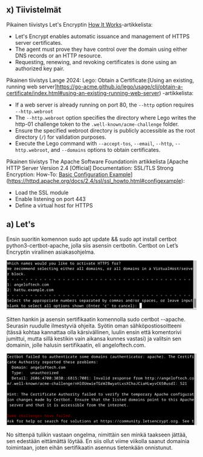## x) Tiivistelmät

Pikainen tiivistys Let's Encryptin [How It Works](https://letsencrypt.org/how-it-works/)-artikkelista:
- Let's Encrypt enables automatic issuance and management of HTTPS server certificates.
- The agent must prove they have control over the domain using either DNS records or an HTTP resource.
- Requesting, renewing, and revoking certificates is done using an authorized key pair.


Pikainen tiivistys Lange 2024: Lego: Obtain a Certificate:[Using an existing, running web server]https://go-acme.github.io/lego/usage/cli/obtain-a-certificate/index.html#using-an-existing-running-web-server) -artikkelista:
- If a web server is already running on port 80, the `--http` option requires `--http.webroot`
- The `--http.webroot` option specifies the directory where Lego writes the http-01 challenge token to the `.well-known/acme-challenge` folder.
- Ensure the specified webroot directory is publicly accessible as the root directory (`/`) for validation purposes.
- Execute the Lego command with `--accept-tos`, `--email`, `--http`, `--http.webroot`, and `--domains` options to obtain certificates.

Pikainen tiivistys The Apache Software Foundationin artikkelista [Apache HTTP Server Version 2.4 [Official] Documentation: SSL/TLS Strong Encryption: How-To: [Basic Configuration Example](https://httpd.apache.org/docs/2.4/ssl/ssl_howto.html#configexample)](https://httpd.apache.org/docs/2.4/ssl/ssl_howto.html#configexample):
- Load the SSL module
- Enable listening on port 443
- Define a virtual host for HTTPS

## a) Let's

Ensin suoritin komennon sudo apt update && sudo apt install certbot python3-certbot-apache, jolla siis asensin certbotin. Certbot on Let’s Encryptin virallinen asiakasohjelma. 

![Add file: Upload](Sala1.png)

Sitten hankin ja asensin sertifikaatin komennolla sudo certbot --apache. Seurasin ruudulle ilmestyviä ohjeita. Syötin oman sähköpostiosoitteeni (tässä kohtaa kannattaa olla kärsivällinen, luulin ensin että komentorivi jumittui, mutta sillä kestikin vain aikansa kunnes vastasi) ja valitsin sen domainin, jolle halusin sertifikaatin, eli angeloftech.com.

![Add file: Upload](Sala2.png)

No sittenpä tulikin vastaan ongelma, nimittäin sen minkä taakseen jättää, sen edestään eittämättä löytää. En siis ollut viime viikolla saanut domainia toimintaan, joten eihän sertifikaatin asennus tietenkään onnistunut. 
